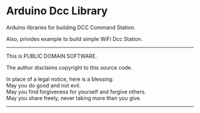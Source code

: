 Arduino Dcc Library
=================

Arduino libraries for building DCC Command Station.

Also, privides example to build simple WiFi Dcc Station.

*********************************************************************
This is PUBLIC DOMAIN SOFTWARE.
                                                               
The author disclaims copyright to this source code.           
                                                                 
In place of a legal notice, here is a blessing:               
    May you do good and not evil.                               
    May you find forgiveness for yourself and forgive others.   
    May you share freely, never taking more than you give.      
   
*********************************************************************
